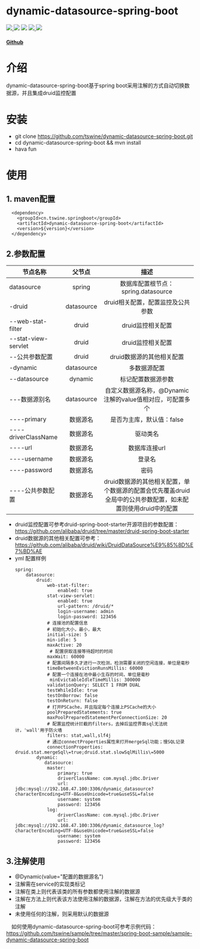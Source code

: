 # dynamic-datasource-spring-boot

<p>
    <a href="http://www.apache.org/licenses/LICENSE-2.0.html" target="_blank">
        <img src="http://img.shields.io/:license-apache-brightgreen.svg" >
    </a>
    <a>
        <img src="https://img.shields.io/badge/release-v1.0.0-blue.svg">
    </a>
    <a>
        <img src="https://img.shields.io/badge/JDK-1.8%2B-blue.svg">
    </a>
    <a href="https://spring.io/projects/spring-boot/">
        <img src="https://img.shields.io/badge/SpringBoot-2.0%2B-blue.svg">
    </a>
    <a href="https://github.com/alibaba/druid">
        <img src="https://img.shields.io/badge/druid-1.1.18-blue.svg">
    </a>
</p>

#### [Github](https://github.com/tswine/dynamic-datasource-spring-boot)

# 介绍
dynamic-datasource-spring-boot基于spring boot采用注解的方式自动切换数据源，并且集成druid监控配置

# 安装
- git clone https://github.com/tswine/dynamic-datasource-spring-boot.git
- cd dynamic-datasource-spring-boot && mvn install
- hava fun

# 使用
## 1. maven配置
```
  <dependency>
    <groupId>cn.tswine.springboot</groupId>
    <artifactId>dynamic-datasource-spring-boot</artifactId>
    <version>${version}</version>
  </dependency>
```

## 2.参数配置
| 节点名称       | 父节点    |  描述  |
| --------      | :-----:    | :----: |
| datasource    | spring    |   数据库配置根节点：spring.datasource|
| -druid             | datasource      |   druid相关配置，配置监控及公共参数    |
| --web-stat-filter             | druid      |   druid监控相关配置    |
| --stat-view-servlet             | druid      |   druid监控相关配置    |
| --公共参数配置             | druid      |   druid数据源的其他相关配置    |
| -dynamic             | datasource      |   多数据源配置    |
| --datasource             | dynamic      |   标记配置数据源参数    |
| ---数据源别名 | datasource | 自定义数据源名称，@Dynamic注解的value值相对应，可配置多个 |
| ----primary | 数据源名 | 是否为主库，默认值：false  |
| ----driverClassName | 数据源名 | 驱动类名 |
| ----url | 数据源名 | 数据库连接url |
| ----username | 数据源名 | 登录名 |
| ----password | 数据源名 | 密码 |
| ----公共参数配置 | 数据源名 | druid数据源的其他相关配置，单个数据源的配置会优先覆盖druid全局中的公共参数配置，如未配置则使用druid中的配置 |

- druid监控配置可参考druid-spring-boot-starter开源项目的参数配置：https://github.com/alibaba/druid/tree/master/druid-spring-boot-starter 
- druid数据源的其他相关配置可参考：https://github.com/alibaba/druid/wiki/DruidDataSource%E9%85%8D%E7%BD%AE
- yml 配置样例
    ```
    spring:
        datasource:
            druid:
                web-stat-filter:
                    enabled: true
                stat-view-servlet:
                    enabled: true
                    url-pattern: /druid/*
                    login-username: admin
                    login-password: 123456
                # 连接池的配置信息
                # 初始化大小，最小，最大
                initial-size: 5
                min-idle: 5
                maxActive: 20
                 # 配置获取连接等待超时的时间
                maxWait: 60000
                # 配置间隔多久才进行一次检测，检测需要关闭的空闲连接，单位是毫秒
                timeBetweenEvictionRunsMillis: 60000
                # 配置一个连接在池中最小生存的时间，单位是毫秒
                 minEvictableIdleTimeMillis: 300000
                validationQuery: SELECT 1 FROM DUAL
                testWhileIdle: true
                testOnBorrow: false
                testOnReturn: false
                # 打开PSCache，并且指定每个连接上PSCache的大小
                poolPreparedStatements: true
                maxPoolPreparedStatementPerConnectionSize: 20
                # 配置监控统计拦截的filters，去掉后监控界面sql无法统计，'wall'用于防火墙
                filters: stat,wall,slf4j
                # 通过connectProperties属性来打开mergeSql功能；慢SQL记录
                connectionProperties: druid.stat.mergeSql\=true;druid.stat.slowSqlMillis\=5000
            dynamic:
               datasource:
                master:
                    primary: true
                    driverClassName: com.mysql.jdbc.Driver
                    url: jdbc:mysql://192.168.47.100:3306/dynamic_datasource?characterEncoding=UTF-8&useUnicode=true&useSSL=false
                    username: system
                    password: 123456
                log:
                    driverClassName: com.mysql.jdbc.Driver
                    url: jdbc:mysql://192.168.47.100:3306/dynamic_datasource_log?characterEncoding=UTF-8&useUnicode=true&useSSL=false
                    username: system
                    password: 123456
    ```

## 3.注解使用
- @Dynamic(value="配置的数据源名")
- 注解需在service的实现类标记
- 注解在类上则代表该类的所有参数都使用注解的数据源
- 注解在方法上则代表该方法使用注解的数据源，注解在方法的优先级大于类的注解
- 未使用任何的注解，则采用默认的数据源

&emsp;如何使用dynamic-datasource-spring-boot可参考示例代码：https://github.com/tswine/sample/tree/master/spring-boot-sample/sample-dynamic-datasource-spring-boot


